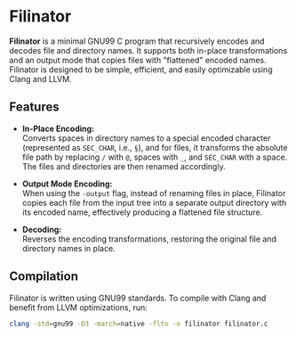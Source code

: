 # Filinator

**Filinator** is a minimal GNU99 C program that recursively encodes and decodes file and directory names. It supports both in-place transformations and an output mode that copies files with "flattened" encoded names. Filinator is designed to be simple, efficient, and easily optimizable using Clang and LLVM.

## Features

- **In-Place Encoding:**  
  Converts spaces in directory names to a special encoded character (represented as `SEC_CHAR`, i.e., `§`), and for files, it transforms the absolute file path by replacing `/` with `@`, spaces with `_`, and `SEC_CHAR` with a space. The files and directories are then renamed accordingly.

- **Output Mode Encoding:**  
  When using the `-output` flag, instead of renaming files in place, Filinator copies each file from the input tree into a separate output directory with its encoded name, effectively producing a flattened file structure.

- **Decoding:**  
  Reverses the encoding transformations, restoring the original file and directory names in place.

## Compilation

Filinator is written using GNU99 standards. To compile with Clang and benefit from LLVM optimizations, run:

```bash
clang -std=gnu99 -O3 -march=native -flto -o filinator filinator.c
